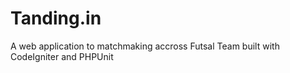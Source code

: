 # Tanding.in
A web application to matchmaking accross Futsal Team built with CodeIgniter and PHPUnit
